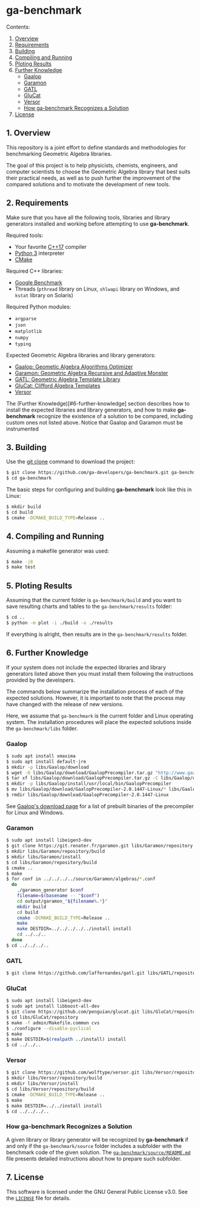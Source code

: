 # ga-benchmark

Contents:
1. [Overview](#1-overview)
2. [Requirements](#2-requirements)
3. [Building](#3-building)
4. [Compiling and Running](#4-compiling-and-running)
5. [Ploting Results](#5-ploting-results)
6. [Further Knowledge](#6-further-knowledge)
   - [Gaalop](#gaalop)
   - [Garamon](#garamon)
   - [GATL](#gatl)
   - [GluCat](#glucat)
   - [Versor](#versor)
   - [How ga-benchmark Recognizes a Solution](#how-ga-benchmark-recognizes-a-solution)
7. [License](#7-license)


## 1. Overview
This repository is a joint effort to define standards and methodologies for benchmarking Geometric Algebra libraries.

The goal of this project is to help physicists, chemists, engineers, and computer scientists to choose the Geometric Algebra library that best suits their practical needs, as well as to push further the improvement of the compared solutions and to motivate the development of new tools.


## 2. Requirements
Make sure that you have all the following tools, libraries and library generators installed and working before attempting to use **ga-benchmark**.

Required tools:
- Your favorite [C++17](https://en.wikipedia.org/wiki/C%2B%2B14) compiler
- [Python 3](https://www.python.org) interpreter
- [CMake](https://cmake.org)

Required C++ libraries:
- [Google Benchmark](https://github.com/google/benchmark)
- Threads (`pthread` library on Linux, `shlwapi` library on Windows, and `kstat` library on Solaris)

Required Python modules:
- `argparse`
- `json`
- `matplotlib`
- `numpy`
- `typing`

Expected Geometric Algebra libraries and library generators:
- [Gaalop: Geometic Algebra Algorithms Optimizer](http://www.gaalop.de)
- [Garamon: Geometric Algebra Recursive and Adaptive Monster](https://sourcesup.renater.fr/scm/?group_id=4044)
- [GATL: Geometric Algebra Template Library](https://github.com/laffernandes/gatl)
- [GluCat: Clifford Algebra Templates](https://github.com/penguian/glucat)
- [Versor](http://versor.mat.ucsb.edu)

The (Further Knowledge)[#6-further-knowledge] section describes how to install the expected libraries and library generators, and how to make **ga-benchmark** recognize the existence of a solution to be compared, including custom ones not listed above. Notice that Gaalop and Garamon must be instrumented 


## 3. Building
Use the [git clone](https://git-scm.com/docs/git-clone) command to download the project:
```bash
$ git clone https://github.com/ga-developers/ga-benchmark.git ga-benchmark
$ cd ga-benchmark
```

The basic steps for configuring and building **ga-benchmark** look like this in Linux:
```bash
$ mkdir build
$ cd build
$ cmake -DCMAKE_BUILD_TYPE=Release ..
```

## 4. Compiling and Running
Assuming a makefile generator was used:
```bash
$ make -j8
$ make test
```

## 5. Ploting Results
Assuming that the current folder is `ga-benchmark/build` and you want to save resulting charts and tables to the `ga-benchmark/results` folder:
```bash
$ cd ..
$ python -m plot -i ./build -o ./results
```

If everything is alright, then results are in the `ga-benchmark/results` folder.

## 6. Further Knowledge
If your system does not include the expected libraries and library generators listed above then you must install them following the instructions provided by the developers.

The commands below summarize the installation process of each of the expected solutions. However, it is important to note that the process may have changed with the release of new versions.

Here, we assume that `ga-benchmark` is the current folder and Linux operating system. The installation procedures will place the expected solutions inside the `ga-benchmark/libs` folder.

### Gaalop
```bash
$ sudo apt install xmaxima
$ sudo apt install default-jre
$ mkdir -p libs/Gaalop/download
$ wget -O libs/Gaalop/download/GaalopPrecompiler.tar.gz "http://www.gaalop.de/wp-content/uploads/x86-64/GaalopPrecompiler-2.0.1447-Linux.tar.gz"
$ tar xf libs/Gaalop/download/GaalopPrecompiler.tar.gz -C libs/Gaalop/download
$ mkdir -p libs/Gaalop/install/usr/local/bin/GaalopPrecompiler
$ mv libs/Gaalop/download/GaalopPrecompiler-2.0.1447-Linux/* libs/Gaalop/install/usr/local/bin/GaalopPrecompiler
$ rmdir libs/Gaalop/download/GaalopPrecompiler-2.0.1447-Linux
```

See [Gaalop's download page](http://www.gaalop.de/download/) for a list of prebuilt binaries of the precompiler for Linux and Windows.

### Garamon
```bash
$ sudo apt install libeigen3-dev
$ git clone https://git.renater.fr/garamon.git libs/Garamon/repository
$ mkdir libs/Garamon/repository/build
$ mkdir libs/Garamon/install
$ cd libs/Garamon/repository/build
$ cmake ..
$ make
$ for conf in ../../../../source/Garamon/algebras/*.conf
  do
    ./garamon_generator $conf
    filename=$(basename -- "$conf")
    cd output/garamon_"${filename%.*}"
    mkdir build
    cd build
    cmake -DCMAKE_BUILD_TYPE=Release ..
    make
    make DESTDIR=../../../../../install install
    cd ../../..
  done
$ cd ../../../..
```

### GATL
```bash
$ git clone https://github.com/laffernandes/gatl.git libs/GATL/repository
```

### GluCat
```bash
$ sudo apt install libeigen3-dev
$ sudo apt install libboost-all-dev
$ git clone https://github.com/penguian/glucat.git libs/GluCat/repository
$ cd libs/GluCat/repository
$ make -f admin/Makefile.common cvs
$ ./configure --disable-pyclical
$ make
$ make DESTDIR=$(realpath ../install) install
$ cd ../../..
```

### Versor
```bash
$ git clone https://github.com/wolftype/versor.git libs/Versor/repository
$ mkdir libs/Versor/repository/build
$ mkdir libs/Versor/install
$ cd libs/Versor/repository/build
$ cmake -DCMAKE_BUILD_TYPE=Release ..
$ make
$ make DESTDIR=../../install install
$ cd ../../../..
```

### How **ga-benchmark** Recognizes a Solution
A given library or library generator will be recognized by **ga-benchmark** if and only if the `ga-benchmark/source` folder includes a subfolder with the benchmark code of the given solution. The [`ga-benchmark/source/README.md`](source/README.md) file presents detailed instructions about how to prepare such subfolder.


## 7. License
This software is licensed under the GNU General Public License v3.0. See the [`LICENSE`](LICENSE) file for details.
